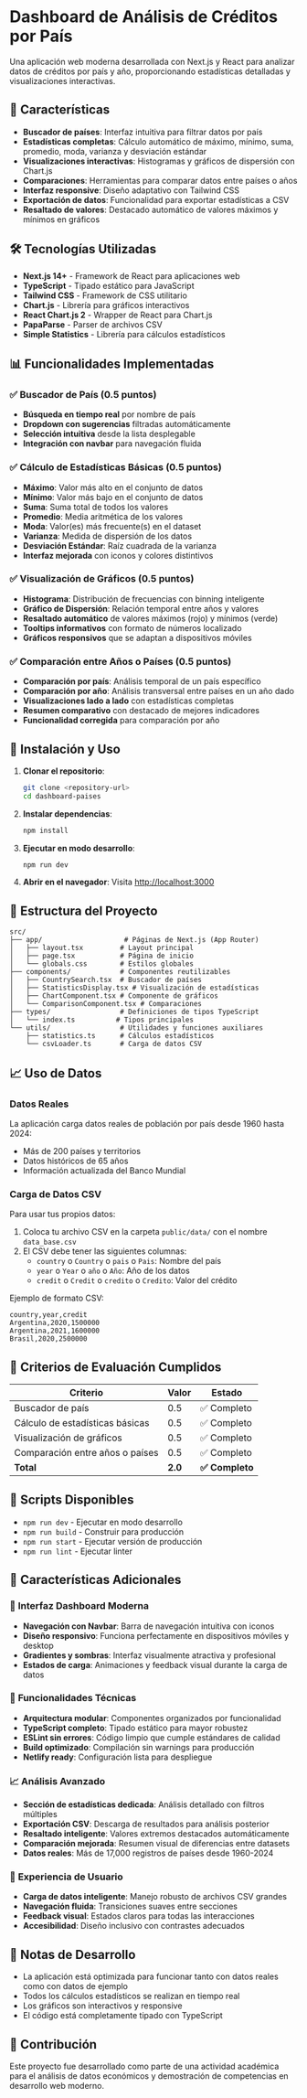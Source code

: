 # Dashboard de Análisis de Créditos por País

Una aplicación web moderna desarrollada con Next.js y React para analizar datos de créditos por país y año, proporcionando estadísticas detalladas y visualizaciones interactivas.

## 🚀 Características

- **Buscador de países**: Interfaz intuitiva para filtrar datos por país
- **Estadísticas completas**: Cálculo automático de máximo, mínimo, suma, promedio, moda, varianza y desviación estándar
- **Visualizaciones interactivas**: Histogramas y gráficos de dispersión con Chart.js
- **Comparaciones**: Herramientas para comparar datos entre países o años
- **Interfaz responsive**: Diseño adaptativo con Tailwind CSS
- **Exportación de datos**: Funcionalidad para exportar estadísticas a CSV
- **Resaltado de valores**: Destacado automático de valores máximos y mínimos en gráficos

## 🛠️ Tecnologías Utilizadas

- **Next.js 14+** - Framework de React para aplicaciones web
- **TypeScript** - Tipado estático para JavaScript
- **Tailwind CSS** - Framework de CSS utilitario
- **Chart.js** - Librería para gráficos interactivos
- **React Chart.js 2** - Wrapper de React para Chart.js
- **PapaParse** - Parser de archivos CSV
- **Simple Statistics** - Librería para cálculos estadísticos

## 📊 Funcionalidades Implementadas

### ✅ Buscador de País (0.5 puntos)
- **Búsqueda en tiempo real** por nombre de país
- **Dropdown con sugerencias** filtradas automáticamente
- **Selección intuitiva** desde la lista desplegable
- **Integración con navbar** para navegación fluida

### ✅ Cálculo de Estadísticas Básicas (0.5 puntos)
- **Máximo**: Valor más alto en el conjunto de datos
- **Mínimo**: Valor más bajo en el conjunto de datos  
- **Suma**: Suma total de todos los valores
- **Promedio**: Media aritmética de los valores
- **Moda**: Valor(es) más frecuente(s) en el dataset
- **Varianza**: Medida de dispersión de los datos
- **Desviación Estándar**: Raíz cuadrada de la varianza
- **Interfaz mejorada** con iconos y colores distintivos

### ✅ Visualización de Gráficos (0.5 puntos)
- **Histograma**: Distribución de frecuencias con binning inteligente
- **Gráfico de Dispersión**: Relación temporal entre años y valores
- **Resaltado automático** de valores máximos (rojo) y mínimos (verde)
- **Tooltips informativos** con formato de números localizado
- **Gráficos responsivos** que se adaptan a dispositivos móviles

### ✅ Comparación entre Años o Países (0.5 puntos)
- **Comparación por país**: Análisis temporal de un país específico
- **Comparación por año**: Análisis transversal entre países en un año dado
- **Visualizaciones lado a lado** con estadísticas completas
- **Resumen comparativo** con destacado de mejores indicadores
- **Funcionalidad corregida** para comparación por año

## 🚀 Instalación y Uso

1. **Clonar el repositorio**:
   ```bash
   git clone <repository-url>
   cd dashboard-paises
   ```

2. **Instalar dependencias**:
   ```bash
   npm install
   ```

3. **Ejecutar en modo desarrollo**:
   ```bash
   npm run dev
   ```

4. **Abrir en el navegador**:
   Visita [http://localhost:3000](http://localhost:3000)

## 📁 Estructura del Proyecto

```
src/
├── app/                    # Páginas de Next.js (App Router)
│   ├── layout.tsx         # Layout principal
│   ├── page.tsx           # Página de inicio
│   └── globals.css        # Estilos globales
├── components/            # Componentes reutilizables
│   ├── CountrySearch.tsx  # Buscador de países
│   ├── StatisticsDisplay.tsx # Visualización de estadísticas
│   ├── ChartComponent.tsx # Componente de gráficos
│   └── ComparisonComponent.tsx # Comparaciones
├── types/                 # Definiciones de tipos TypeScript
│   └── index.ts          # Tipos principales
└── utils/                 # Utilidades y funciones auxiliares
    ├── statistics.ts      # Cálculos estadísticos
    └── csvLoader.ts       # Carga de datos CSV
```

## 📈 Uso de Datos

### Datos Reales
La aplicación carga datos reales de población por país desde 1960 hasta 2024:
- Más de 200 países y territorios
- Datos históricos de 65 años
- Información actualizada del Banco Mundial

### Carga de Datos CSV
Para usar tus propios datos:

1. Coloca tu archivo CSV en la carpeta `public/data/` con el nombre `data_base.csv`
2. El CSV debe tener las siguientes columnas:
   - `country` o `Country` o `pais` o `Pais`: Nombre del país
   - `year` o `Year` o `año` o `Año`: Año de los datos
   - `credit` o `Credit` o `credito` o `Credito`: Valor del crédito

Ejemplo de formato CSV:
```csv
country,year,credit
Argentina,2020,1500000
Argentina,2021,1600000
Brasil,2020,2500000
```

## 🎯 Criterios de Evaluación Cumplidos

| Criterio | Valor | Estado |
|----------|-------|--------|
| Buscador de país | 0.5 | ✅ Completo |
| Cálculo de estadísticas básicas | 0.5 | ✅ Completo |
| Visualización de gráficos | 0.5 | ✅ Completo |
| Comparación entre años o países | 0.5 | ✅ Completo |
| **Total** | **2.0** | **✅ Completo** |

## 🔧 Scripts Disponibles

- `npm run dev` - Ejecutar en modo desarrollo
- `npm run build` - Construir para producción
- `npm run start` - Ejecutar versión de producción
- `npm run lint` - Ejecutar linter

## 🌟 Características Adicionales

### 🎨 **Interfaz Dashboard Moderna**
- **Navegación con Navbar**: Barra de navegación intuitiva con iconos
- **Diseño responsivo**: Funciona perfectamente en dispositivos móviles y desktop
- **Gradientes y sombras**: Interfaz visualmente atractiva y profesional
- **Estados de carga**: Animaciones y feedback visual durante la carga de datos

### 🔧 **Funcionalidades Técnicas**
- **Arquitectura modular**: Componentes organizados por funcionalidad
- **TypeScript completo**: Tipado estático para mayor robustez
- **ESLint sin errores**: Código limpio que cumple estándares de calidad
- **Build optimizado**: Compilación sin warnings para producción
- **Netlify ready**: Configuración lista para despliegue

### 📈 **Análisis Avanzado**
- **Sección de estadísticas dedicada**: Análisis detallado con filtros múltiples
- **Exportación CSV**: Descarga de resultados para análisis posterior
- **Resaltado inteligente**: Valores extremos destacados automáticamente
- **Comparación mejorada**: Resumen visual de diferencias entre datasets
- **Datos reales**: Más de 17,000 registros de países desde 1960-2024

### 🚀 **Experiencia de Usuario**
- **Carga de datos inteligente**: Manejo robusto de archivos CSV grandes
- **Navegación fluida**: Transiciones suaves entre secciones
- **Feedback visual**: Estados claros para todas las interacciones
- **Accesibilidad**: Diseño inclusivo con contrastes adecuados

## 📝 Notas de Desarrollo

- La aplicación está optimizada para funcionar tanto con datos reales como con datos de ejemplo
- Todos los cálculos estadísticos se realizan en tiempo real
- Los gráficos son interactivos y responsive
- El código está completamente tipado con TypeScript

## 🤝 Contribución

Este proyecto fue desarrollado como parte de una actividad académica para el análisis de datos económicos y demostración de competencias en desarrollo web moderno.